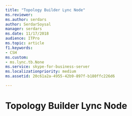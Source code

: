 ```yaml
---
title: "Topology Builder Lync Node"
ms.reviewer: 
ms.author: serdars
author: SerdarSoysal
manager: serdars
ms.date: 11/17/2018
audience: ITPro
ms.topic: article
f1.keywords:
- CSH
ms.custom:
- ms.lync.tb.None
ms.service: skype-for-business-server
ms.localizationpriority: medium
ms.assetid: 20c61a2a-4955-42b9-897f-b180ffc226d6

---
```


# Topology Builder Lync Node
 